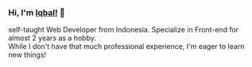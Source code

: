 ### Hi, I'm [Iqbal!](https://b4le.site) 👋

self-taught Web Developer from Indonesia. Specialize in Front-end for almost 2 years as a hobby.
<br>
While I don't have that much professional experience, I'm eager to learn new things!
<!--
**B4Lee/B4Lee** is a ✨ _special_ ✨ repository because its `README.md` (this file) appears on your GitHub profile
